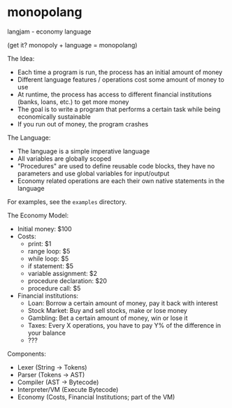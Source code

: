 # monopolang
langjam - economy language

(get it? monopoly + language = monopolang)

The Idea:
* Each time a program is run, the process has an initial amount of money
* Different language features / operations cost some amount of money to use
* At runtime, the process has access to different financial institutions (banks, loans, etc.) to get more money
* The goal is to write a program that performs a certain task while being economically sustainable
* If you run out of money, the program crashes

The Language:
* The language is a simple imperative language
* All variables are globally scoped
* "Procedures" are used to define reusable code blocks, they have no parameters and use global variables for input/output
* Economy related operations are each their own native statements in the language

For examples, see the `examples` directory.

The Economy Model:
* Initial money: $100
* Costs:
  * print: $1
  * range loop: $5
  * while loop: $5
  * if statement: $5
  * variable assignment: $2
  * procedure declaration: $20
  * procedure call: $5
* Financial institutions:
  * Loan: Borrow a certain amount of money, pay it back with interest
  * Stock Market: Buy and sell stocks, make or lose money
  * Gambling: Bet a certain amount of money, win or lose it
  * Taxes: Every X operations, you have to pay Y% of the difference in your balance
  * ???

Components:
* Lexer (String -> Tokens)
* Parser (Tokens -> AST)
* Compiler (AST -> Bytecode)
* Interpreter/VM (Execute Bytecode)
* Economy (Costs, Financial Institutions; part of the VM)
